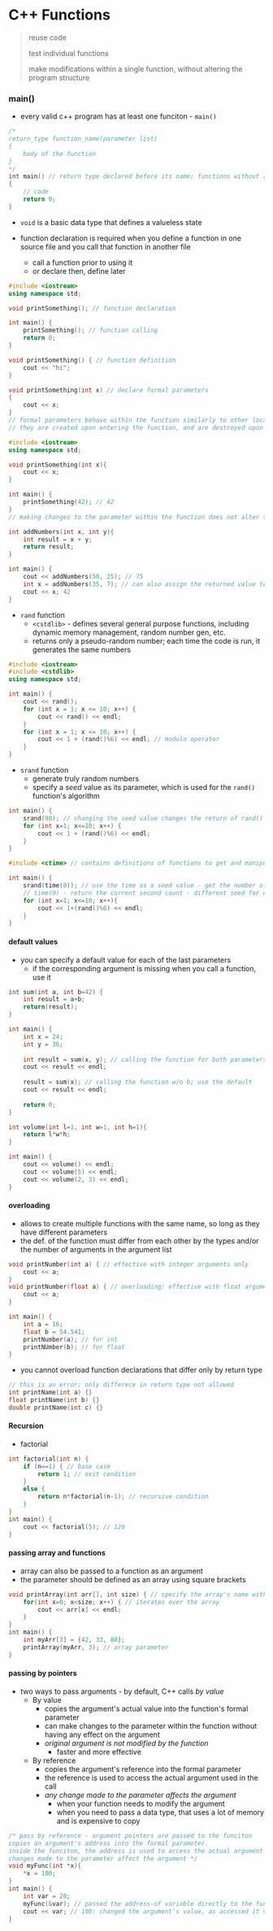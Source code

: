 # C++ Functions

> reuse code
>
> test individual functions
>
> make modifications within a single function, without altering the program structure

### main()

* every valid c++ program has at least one funciton - `main()`

```c++
/*
return_type function_name(parameter list)
{
	body of the function
}
*/
int main() // return type declared before its name; functions without returning a value: void
{
    // code 
    return 0;
}
```

* `void` is  a basic data type that defines a valueless state

* function declaration is required when you define a function in one source file and you call that function in another file
  * call a function prior to using it
  * or declare then, define later

```c++
#include <iostream>
using namespace std;

void printSomething(); // function declaration

int main() {
    printSomething(); // function calling
    return 0;
}

void printSomething() { // function definition
    cout << "hi";
}
```

```c++
void printSomething(int x) // declare formal parameters
{
    cout << x;
}
// formal parameters behave within the function similarly to other local variables.
// they are created upon entering the function, and are destroyed upon exiting the function
```

```c++
#include <iostream>
using namespace std;

void printSomething(int x){
    cout << x;
}

int main() {
    printSomething(42); // 42
}
// making changes to the parameter within the function does not alter the argument
```

```c++
int addNumbers(int x, int y){
    int result = x + y;
    return result;
}

int main() {
    cout << addNumbers(50, 25); // 75
    int x = addNumbers(35, 7); // can also assign the returned value to a variable
    cout << x; 42
}
```

* `rand` function
  * `<cstdlib>` - defines several general purpose functions, including dynamic memory management, random number gen, etc.
  * returns only a pseudo-random number; each time the code is run, it generates the same numbers

```c++
#include <iostream>
#include <cstdlib> 
using namespace std;

int main() {
    cout << rand();
    for (int x = 1; x <= 10; x++) {
        cout << rand() << endl;
    }
    for (int x = 1; x <= 10; x++) {
        cout << 1 + (rand()%6) << endl; // modulo operator
    }
}
```

* `srand` function
  * generate truly random numbers
  * specify a *seed* value as its parameter, which is used for the `rand()` function's algorithm

```c++
int main() {
    srand(98); // changing the seed value changes the return of rand()
    for (int x=1; x<=10; x++) {
        cout << 1 + (rand()%6) << endl;
    }
}
```

```c++
#include <ctime> // contains definitions of functions to get and manipulate date and time information

int main() {
    srand(time(0)); // use the time as a seed value - get the number of seconds on your sys time
    // time(0) - return the current second count - different seed for each time
    for (int x=1; x<=10; x++){
        cout << 1+(rand()%6) << endl;
    }
}
```



#### default values

* you can specify a default value for each of the last parameters
  * if the corresponding argument is missing when you call a function, use it

```c++
int sum(int a, int b=42) {
    int result = a+b;
    return(result);
}

int main() {
    int x = 24;
    int y = 36;
    
    int result = sum(x, y); // calling the function for both parameters
    cout << result << endl;
    
    result = sum(x); // calling the function w/o b; use the default
    cout << result << endl;
    
    return 0;
}
```

```c++
int volume(int l=1, int w=1, int h=1){
    return l*w*h;
}

int main() {
    cout << volume() << endl;
    cout << volume(5) << endl;
    cout << volume(2, 3) << endl;
}
```



#### overloading

* allows to create multiple functions with the same name, so long as they have different parameters
* the def. of the function must differ from each other by the types and/or the number of arguments in the argument list

```c++
void printNumber(int a) { // effective with integer arguments only
    cout << a;
}
void printNumber(float a) { // overloading: effective with float arguments only
    cout << a;
}

int main() {
    int a = 16;
    float b = 54.541;
    printNumber(a); // for int
    printNUmber(b); // for float
}
```

* you cannot overload function declarations that differ only by return type

```c++
// this is an error; only differece in return type not allowed
int printName(int a) {}
float printName(int b) {}
double printName(int c) {}
```



#### Recursion

* factorial

```c++
int factorial(int n) {
    if (n==1) { // base case
        return 1; // exit condition
    }
    else {
        return n*factorial(n-1); // recursive condition
    }
}
int main() {
    cout << factorial(5); // 120
}
```



#### passing array and functions

* array can also be passed to a function as an argument
* the parameter should be defined as an array using square brackets

```c++
void printArray(int arr[], int size) { // specify the array's name with square brackets
    for(int x=0; x<size; x++) { // iterates over the array
        cout << arr[x] << endl;
    }
}
int main() {
    int myArr[3] = {42, 33, 88};
    printArray(myArr, 3); // array parameter
}
```



#### passing by pointers

* two ways to pass arguments - by default, C++ calls *by value*
  * By value 
    * copies the argument's actual value into the function's formal parameter
    * can make changes to the parameter within the function without having any effect on the argument
    * *original argument is not modified by the function*
      * faster and more effective
  * By reference
    * copies the argument's reference into the formal parameter
    * the reference is used to access the actual argument used in the call
    * *any change made to the parameter affects the argument*
      * when your function needs to modify the argument
      * when you need to pass a data type, that uses a lot of memory and is expensive to copy

```c++
/* pass by reference - argument pointers are passed to the funciton
copies an argument's address into the formal parameter.
inside the funciton, the address is used to access the actual argument used in the call.
changes made to the parameter affect the argument */
void myFunc(int *x){
    *x = 100;
}
int main() {
    int var = 20;
    myFunc(&var); // passed the address-of variable directly to the function: pointer as its parameter
    cout << var; // 100: changed the argument's value, as accessed it via the pointer
}
```

